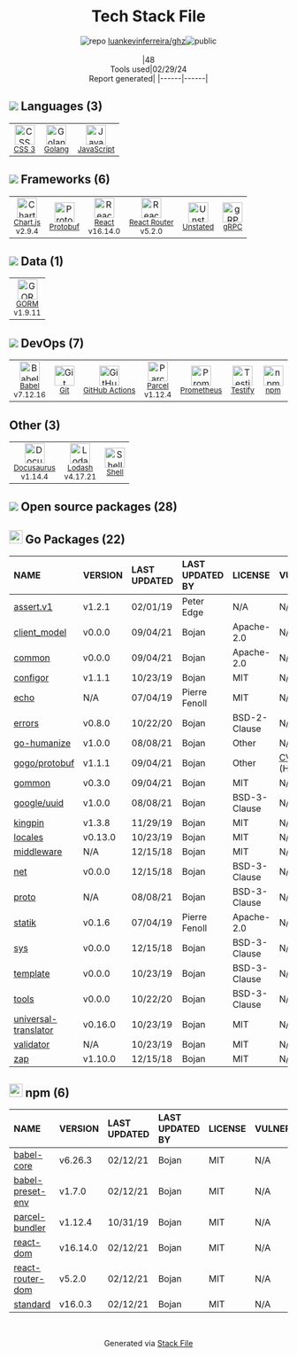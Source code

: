<!--
&lt;--- Readme.md Snippet without images Start ---&gt;
## Tech Stack
luankevinferreira/ghz is built on the following main stack:

- [Golang](http://golang.org/) – Languages
- [JavaScript](https://developer.mozilla.org/en-US/docs/Web/JavaScript) – Languages
- [Chart.js](http://www.chartjs.org/) – Charting Libraries
- [Protobuf](https://developers.google.com/protocol-buffers/) – Serialization Frameworks
- [React](https://reactjs.org/) – Javascript UI Libraries
- [React Router](https://github.com/rackt/react-router) – JavaScript Framework Components
- [Unstated](https://github.com/jamiebuilds/unstated) – State Management Library
- [gRPC](https://grpc.io/) – Remote Procedure Call (RPC)
- [GORM](https://gorm.io/) – Object Relational Mapper (ORM)
- [Babel](http://babeljs.io/) – JavaScript Compilers
- [GitHub Actions](https://github.com/features/actions) – Continuous Integration
- [Parcel](https://parceljs.org/) – JS Build Tools / JS Task Runners
- [Prometheus](http://prometheus.io/) – Monitoring Tools
- [Testify](https://github.com/stretchr/testify) – Go Testing
- [Docusaurus](https://docusaurus.io/) – Documentation as a Service & Tools
- [Lodash](https://lodash.com) – Javascript Utilities & Libraries
- [Shell](https://en.wikipedia.org/wiki/Shell_script) – Shells

Full tech stack [here](/techstack.md)

&lt;--- Readme.md Snippet without images End ---&gt;

&lt;--- Readme.md Snippet with images Start ---&gt;
## Tech Stack
luankevinferreira/ghz is built on the following main stack:

- <img width='25' height='25' src='https://img.stackshare.io/service/1005/O6AczwfV_400x400.png' alt='Golang'/> [Golang](http://golang.org/) – Languages
- <img width='25' height='25' src='https://img.stackshare.io/service/1209/javascript.jpeg' alt='JavaScript'/> [JavaScript](https://developer.mozilla.org/en-US/docs/Web/JavaScript) – Languages
- <img width='25' height='25' src='https://img.stackshare.io/service/3866/_GD1-XrU_400x400.jpg' alt='Chart.js'/> [Chart.js](http://www.chartjs.org/) – Charting Libraries
- <img width='25' height='25' src='https://img.stackshare.io/service/4393/ma2jqJKH_400x400.png' alt='Protobuf'/> [Protobuf](https://developers.google.com/protocol-buffers/) – Serialization Frameworks
- <img width='25' height='25' src='https://img.stackshare.io/service/1020/OYIaJ1KK.png' alt='React'/> [React](https://reactjs.org/) – Javascript UI Libraries
- <img width='25' height='25' src='https://img.stackshare.io/service/3350/8261421.png' alt='React Router'/> [React Router](https://github.com/rackt/react-router) – JavaScript Framework Components
- <img width='25' height='25' src='https://img.stackshare.io/service/10015/Screen_Shot_2018-12-07_at_10.23.58_AM.png' alt='Unstated'/> [Unstated](https://github.com/jamiebuilds/unstated) – State Management Library
- <img width='25' height='25' src='https://img.stackshare.io/service/4670/default_d811b0ac72205af84aca21f967594338580be913.png' alt='gRPC'/> [gRPC](https://grpc.io/) – Remote Procedure Call (RPC)
- <img width='25' height='25' src='https://img.stackshare.io/service/5194/default_c656a82cbf499a944563022a13ebbd62c9f3aa4b.png' alt='GORM'/> [GORM](https://gorm.io/) – Object Relational Mapper (ORM)
- <img width='25' height='25' src='https://img.stackshare.io/service/2739/-1wfGjNw.png' alt='Babel'/> [Babel](http://babeljs.io/) – JavaScript Compilers
- <img width='25' height='25' src='https://img.stackshare.io/service/11563/actions.png' alt='GitHub Actions'/> [GitHub Actions](https://github.com/features/actions) – Continuous Integration
- <img width='25' height='25' src='https://img.stackshare.io/service/8054/fC6Wad-S_400x400.jpg' alt='Parcel'/> [Parcel](https://parceljs.org/) – JS Build Tools / JS Task Runners
- <img width='25' height='25' src='https://img.stackshare.io/service/2501/default_3cf1b307194b26782be5cb209d30360580ae5b3c.png' alt='Prometheus'/> [Prometheus](http://prometheus.io/) – Monitoring Tools
- <img width='25' height='25' src='https://img.stackshare.io/service/8695/stretchr.png' alt='Testify'/> [Testify](https://github.com/stretchr/testify) – Go Testing
- <img width='25' height='25' src='https://img.stackshare.io/service/8438/xyht_7gq_400x400.jpg' alt='Docusaurus'/> [Docusaurus](https://docusaurus.io/) – Documentation as a Service & Tools
- <img width='25' height='25' src='https://img.stackshare.io/service/2438/lodash.png' alt='Lodash'/> [Lodash](https://lodash.com) – Javascript Utilities & Libraries
- <img width='25' height='25' src='https://img.stackshare.io/service/4631/default_c2062d40130562bdc836c13dbca02d318205a962.png' alt='Shell'/> [Shell](https://en.wikipedia.org/wiki/Shell_script) – Shells

Full tech stack [here](/techstack.md)

&lt;--- Readme.md Snippet with images End ---&gt;
-->
<div align="center">

# Tech Stack File
![](https://img.stackshare.io/repo.svg "repo") [luankevinferreira/ghz](https://github.com/luankevinferreira/ghz)![](https://img.stackshare.io/public_badge.svg "public")
<br/><br/>
|48<br/>Tools used|02/29/24 <br/>Report generated|
|------|------|
</div>

## <img src='https://img.stackshare.io/languages.svg'/> Languages (3)
<table><tr>
  <td align='center'>
  <img width='36' height='36' src='https://img.stackshare.io/service/6727/css.png' alt='CSS 3'>
  <br>
  <sub><a href="https://developer.mozilla.org/en-US/docs/Web/CSS/CSS3">CSS 3</a></sub>
  <br>
  <sub></sub>
</td>

<td align='center'>
  <img width='36' height='36' src='https://img.stackshare.io/service/1005/O6AczwfV_400x400.png' alt='Golang'>
  <br>
  <sub><a href="http://golang.org/">Golang</a></sub>
  <br>
  <sub></sub>
</td>

<td align='center'>
  <img width='36' height='36' src='https://img.stackshare.io/service/1209/javascript.jpeg' alt='JavaScript'>
  <br>
  <sub><a href="https://developer.mozilla.org/en-US/docs/Web/JavaScript">JavaScript</a></sub>
  <br>
  <sub></sub>
</td>

</tr>
</table>

## <img src='https://img.stackshare.io/frameworks.svg'/> Frameworks (6)
<table><tr>
  <td align='center'>
  <img width='36' height='36' src='https://img.stackshare.io/service/3866/_GD1-XrU_400x400.jpg' alt='Chart.js'>
  <br>
  <sub><a href="http://www.chartjs.org/">Chart.js</a></sub>
  <br>
  <sub>v2.9.4</sub>
</td>

<td align='center'>
  <img width='36' height='36' src='https://img.stackshare.io/service/4393/ma2jqJKH_400x400.png' alt='Protobuf'>
  <br>
  <sub><a href="https://developers.google.com/protocol-buffers/">Protobuf</a></sub>
  <br>
  <sub></sub>
</td>

<td align='center'>
  <img width='36' height='36' src='https://img.stackshare.io/service/1020/OYIaJ1KK.png' alt='React'>
  <br>
  <sub><a href="https://reactjs.org/">React</a></sub>
  <br>
  <sub>v16.14.0</sub>
</td>

<td align='center'>
  <img width='36' height='36' src='https://img.stackshare.io/service/3350/8261421.png' alt='React Router'>
  <br>
  <sub><a href="https://github.com/rackt/react-router">React Router</a></sub>
  <br>
  <sub>v5.2.0</sub>
</td>

<td align='center'>
  <img width='36' height='36' src='https://img.stackshare.io/service/10015/Screen_Shot_2018-12-07_at_10.23.58_AM.png' alt='Unstated'>
  <br>
  <sub><a href="https://github.com/jamiebuilds/unstated">Unstated</a></sub>
  <br>
  <sub></sub>
</td>

<td align='center'>
  <img width='36' height='36' src='https://img.stackshare.io/service/4670/default_d811b0ac72205af84aca21f967594338580be913.png' alt='gRPC'>
  <br>
  <sub><a href="https://grpc.io/">gRPC</a></sub>
  <br>
  <sub></sub>
</td>

</tr>
</table>

## <img src='https://img.stackshare.io/databases.svg'/> Data (1)
<table><tr>
  <td align='center'>
  <img width='36' height='36' src='https://img.stackshare.io/service/5194/default_c656a82cbf499a944563022a13ebbd62c9f3aa4b.png' alt='GORM'>
  <br>
  <sub><a href="https://gorm.io/">GORM</a></sub>
  <br>
  <sub>v1.9.11</sub>
</td>

</tr>
</table>

## <img src='https://img.stackshare.io/devops.svg'/> DevOps (7)
<table><tr>
  <td align='center'>
  <img width='36' height='36' src='https://img.stackshare.io/service/2739/-1wfGjNw.png' alt='Babel'>
  <br>
  <sub><a href="http://babeljs.io/">Babel</a></sub>
  <br>
  <sub>v7.12.16</sub>
</td>

<td align='center'>
  <img width='36' height='36' src='https://img.stackshare.io/service/1046/git.png' alt='Git'>
  <br>
  <sub><a href="http://git-scm.com/">Git</a></sub>
  <br>
  <sub></sub>
</td>

<td align='center'>
  <img width='36' height='36' src='https://img.stackshare.io/service/11563/actions.png' alt='GitHub Actions'>
  <br>
  <sub><a href="https://github.com/features/actions">GitHub Actions</a></sub>
  <br>
  <sub></sub>
</td>

<td align='center'>
  <img width='36' height='36' src='https://img.stackshare.io/service/8054/fC6Wad-S_400x400.jpg' alt='Parcel'>
  <br>
  <sub><a href="https://parceljs.org/">Parcel</a></sub>
  <br>
  <sub>v1.12.4</sub>
</td>

<td align='center'>
  <img width='36' height='36' src='https://img.stackshare.io/service/2501/default_3cf1b307194b26782be5cb209d30360580ae5b3c.png' alt='Prometheus'>
  <br>
  <sub><a href="http://prometheus.io/">Prometheus</a></sub>
  <br>
  <sub></sub>
</td>

<td align='center'>
  <img width='36' height='36' src='https://img.stackshare.io/service/8695/stretchr.png' alt='Testify'>
  <br>
  <sub><a href="https://github.com/stretchr/testify">Testify</a></sub>
  <br>
  <sub></sub>
</td>

<td align='center'>
  <img width='36' height='36' src='https://img.stackshare.io/service/1120/lejvzrnlpb308aftn31u.png' alt='npm'>
  <br>
  <sub><a href="https://www.npmjs.com/">npm</a></sub>
  <br>
  <sub></sub>
</td>

</tr>
</table>

## Other (3)
<table><tr>
  <td align='center'>
  <img width='36' height='36' src='https://img.stackshare.io/service/8438/xyht_7gq_400x400.jpg' alt='Docusaurus'>
  <br>
  <sub><a href="https://docusaurus.io/">Docusaurus</a></sub>
  <br>
  <sub>v1.14.4</sub>
</td>

<td align='center'>
  <img width='36' height='36' src='https://img.stackshare.io/service/2438/lodash.png' alt='Lodash'>
  <br>
  <sub><a href="https://lodash.com">Lodash</a></sub>
  <br>
  <sub>v4.17.21</sub>
</td>

<td align='center'>
  <img width='36' height='36' src='https://img.stackshare.io/service/4631/default_c2062d40130562bdc836c13dbca02d318205a962.png' alt='Shell'>
  <br>
  <sub><a href="https://en.wikipedia.org/wiki/Shell_script">Shell</a></sub>
  <br>
  <sub></sub>
</td>

</tr>
</table>


## <img src='https://img.stackshare.io/group.svg' /> Open source packages (28)</h2>

## <img width='24' height='24' src='https://img.stackshare.io/service/21112/default_1346bbda8fe03e4dce5601323a3ca47a10c1ae36.png'/> Go Packages (22)

|NAME|VERSION|LAST UPDATED|LAST UPDATED BY|LICENSE|VULNERABILITIES|
|:------|:------|:------|:------|:------|:------|
|[assert.v1](https://pkg.go.dev/gopkg.in/go-playground/assert.v1)|v1.2.1|02/01/19|Peter Edge |N/A|N/A|
|[client_model](https://pkg.go.dev/github.com/prometheus/client_model)|v0.0.0|09/04/21|Bojan |Apache-2.0|N/A|
|[common](https://pkg.go.dev/github.com/prometheus/common)|v0.0.0|09/04/21|Bojan |Apache-2.0|N/A|
|[configor](https://pkg.go.dev/github.com/jinzhu/configor)|v1.1.1|10/23/19|Bojan |MIT|N/A|
|[echo](https://pkg.go.dev/github.com/labstack/echo)|N/A|07/04/19|Pierre Fenoll |MIT|N/A|
|[errors](https://pkg.go.dev/github.com/pkg/errors)|v0.8.0|10/22/20|Bojan |BSD-2-Clause|N/A|
|[go-humanize](https://pkg.go.dev/github.com/dustin/go-humanize)|v1.0.0|08/08/21|Bojan |Other|N/A|
|[gogo/protobuf](https://pkg.go.dev/github.com/gogo/protobuf)|v1.1.1|09/04/21|Bojan |Other|[CVE-2021-3121](https://github.com/advisories/GHSA-c3h9-896r-86jm) (High)|
|[gommon](https://pkg.go.dev/github.com/labstack/gommon)|v0.3.0|09/04/21|Bojan |MIT|N/A|
|[google/uuid](https://pkg.go.dev/github.com/google/uuid)|v1.0.0|08/08/21|Bojan |BSD-3-Clause|N/A|
|[kingpin](https://pkg.go.dev/github.com/alecthomas/kingpin)|v1.3.8|11/29/19|Bojan |MIT|N/A|
|[locales](https://pkg.go.dev/github.com/go-playground/locales)|v0.13.0|10/23/19|Bojan |MIT|N/A|
|[middleware](https://pkg.go.dev/github.com/labstack/echo/middleware)|N/A|12/15/18|Bojan |MIT|N/A|
|[net](https://pkg.go.dev/golang.org/x/net)|v0.0.0|12/15/18|Bojan |BSD-3-Clause|N/A|
|[proto](https://pkg.go.dev/github.com/golang/protobuf/proto)|N/A|08/08/21|Bojan |BSD-3-Clause|N/A|
|[statik](https://pkg.go.dev/github.com/rakyll/statik)|v0.1.6|07/04/19|Pierre Fenoll |Apache-2.0|N/A|
|[sys](https://pkg.go.dev/golang.org/x/sys)|v0.0.0|12/15/18|Bojan |BSD-3-Clause|N/A|
|[template](https://pkg.go.dev/github.com/alecthomas/template)|v0.0.0|10/23/19|Bojan |BSD-3-Clause|N/A|
|[tools](https://pkg.go.dev/golang.org/x/tools)|v0.0.0|10/22/20|Bojan |BSD-3-Clause|N/A|
|[universal-translator](https://pkg.go.dev/github.com/go-playground/universal-translator)|v0.16.0|10/23/19|Bojan |MIT|N/A|
|[validator](https://pkg.go.dev/github.com/go-playground/validator)|N/A|10/23/19|Bojan |MIT|N/A|
|[zap](https://pkg.go.dev/go.uber.org/zap)|v1.10.0|12/15/18|Bojan |MIT|N/A|


## <img width='24' height='24' src='https://img.stackshare.io/service/1120/lejvzrnlpb308aftn31u.png'/> npm (6)

|NAME|VERSION|LAST UPDATED|LAST UPDATED BY|LICENSE|VULNERABILITIES|
|:------|:------|:------|:------|:------|:------|
|[babel-core](https://www.npmjs.com/babel-core)|v6.26.3|02/12/21|Bojan |MIT|N/A|
|[babel-preset-env](https://www.npmjs.com/babel-preset-env)|v1.7.0|02/12/21|Bojan |MIT|N/A|
|[parcel-bundler](https://www.npmjs.com/parcel-bundler)|v1.12.4|10/31/19|Bojan |MIT|N/A|
|[react-dom](https://www.npmjs.com/react-dom)|v16.14.0|02/12/21|Bojan |MIT|N/A|
|[react-router-dom](https://www.npmjs.com/react-router-dom)|v5.2.0|02/12/21|Bojan |MIT|N/A|
|[standard](https://www.npmjs.com/standard)|v16.0.3|02/12/21|Bojan |MIT|N/A|

<br/>
<div align='center'>

Generated via [Stack File](https://github.com/marketplace/stack-file)
